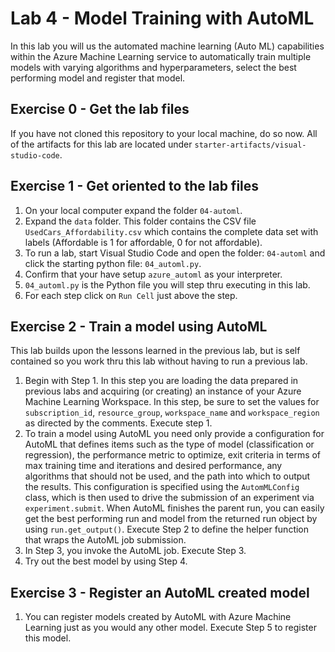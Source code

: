 # Lab 4 - Model Training with AutoML

In this lab you will us the automated machine learning (Auto ML) capabilities within the Azure Machine Learning service to automatically train multiple models with varying algorithms and hyperparameters, select the best performing model and register that model.

## Exercise 0 - Get the lab files
If you have not cloned this repository to your local machine, do so now. All of the artifacts for this lab are located under `starter-artifacts/visual-studio-code`.

## Exercise 1 - Get oriented to the lab files
1. On your local computer expand the folder `04-automl`.
2. Expand the `data` folder. This folder contains the CSV file `UsedCars_Affordability.csv` which contains the complete data set with labels (Affordable is 1 for affordable, 0 for not affordable).
3. To run a lab, start Visual Studio Code and open the folder: `04-automl` and click the starting python file: `04_automl.py`.
4. Confirm that your have setup `azure_automl` as your interpreter.
5. `04_automl.py` is the Python file you will step thru executing in this lab.
6. For each step click on `Run Cell` just above the step. 

## Exercise 2 - Train a model using AutoML
This lab builds upon the lessons learned in the previous lab, but is self contained so you work thru this lab without having to run a previous lab.  
1. Begin with Step 1. In this step you are loading the data prepared in previous labs and acquiring (or creating) an instance of your Azure Machine Learning Workspace. In this step, be sure to set the values for `subscription_id`, `resource_group`, `workspace_name` and `workspace_region` as directed by the comments. Execute step 1.
2. To train a model using AutoML you need only provide a configuration for AutoML that defines items such as the type of model (classification or regression), the performance metric to optimize, exit criteria in terms of max training time and iterations and desired performance, any algorithms that should not be used, and the path into which to output the results. This configuration is specified using the `AutomMLConfig` class, which is then used to drive the submission of an experiment via `experiment.submit`.  When AutoML finishes the parent run, you can easily get the best performing run and model from the returned run object by using `run.get_output()`. Execute Step 2 to define the helper function that wraps the AutoML job submission.
3. In Step 3, you invoke the AutoML job. Execute Step 3.
4. Try out the best model by using Step 4.

## Exercise 3 - Register an AutoML created model
1. You can register models created by AutoML with Azure Machine Learning just as you would any other model. Execute Step 5 to register this model.
